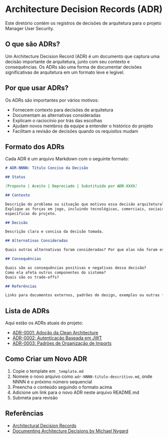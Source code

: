 # Architecture Decision Records (ADR)

Este diretório contém os registros de decisões de arquitetura para o projeto Manager User Security.

## O que são ADRs?

Um Architecture Decision Record (ADR) é um documento que captura uma decisão importante de arquitetura, junto com seu contexto e consequências. Os ADRs são uma forma de documentar decisões significativas de arquitetura em um formato leve e legível.

## Por que usar ADRs?

Os ADRs são importantes por vários motivos:

- Fornecem contexto para decisões de arquitetura
- Documentam as alternativas consideradas
- Explicam o raciocínio por trás das escolhas
- Ajudam novos membros da equipe a entender o histórico do projeto
- Facilitam a revisão de decisões quando os requisitos mudam

## Formato dos ADRs

Cada ADR é um arquivo Markdown com o seguinte formato:

```markdown
# ADR-NNNN: Título Conciso da Decisão

## Status

[Proposto | Aceito | Depreciado | Substituído por ADR-XXXX]

## Contexto

Descrição do problema ou situação que motivou essa decisão arquitetural.
Explique as forças em jogo, incluindo tecnológicas, comerciais, sociais e
específicas do projeto.

## Decisão

Descrição clara e concisa da decisão tomada.

## Alternativas Consideradas

Quais outras alternativas foram consideradas? Por que elas não foram escolhidas?

## Consequências

Quais são as consequências positivas e negativas dessa decisão?
Como ela afeta outros componentes do sistema?
Quais são os trade-offs?

## Referências

Links para documentos externos, padrões de design, exemplos ou outras fontes relevantes.
```

## Lista de ADRs

Aqui estão os ADRs atuais do projeto:

- [ADR-0001: Adoção da Clean Architecture](adr-0001-clean-architecture.md)
- [ADR-0002: Autenticação Baseada em JWT](adr-0002-jwt-authentication.md)
- [ADR-0003: Padrões de Organização de Imports](adr-0003-import-organization.md)

## Como Criar um Novo ADR

1. Copie o template em `_template.md`
2. Nomeie o novo arquivo como `adr-NNNN-titulo-descritivo.md`, onde NNNN é o próximo número sequencial
3. Preencha o conteúdo seguindo o formato acima
4. Adicione um link para o novo ADR neste arquivo README.md
5. Submeta para revisão

## Referências

- [Architectural Decision Records](https://adr.github.io/)
- [Documenting Architecture Decisions by Michael Nygard](https://cognitect.com/blog/2011/11/15/documenting-architecture-decisions)
